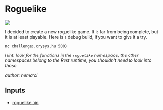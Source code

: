 # Roguelike
![](https://img.shields.io/badge/legend-gray)

I decided to create a new roguelike game. It is far from being complete, but it is at least playable. Here is a debug build, if you want to give it a try.

`nc challenges.crysys.hu 5008`

*Hint: look for the functions in the `roguelike` namespace; the other namespaces belong to the Rust runtime, you shouldn't need to look into those.*

*author: nemarci*

## Inputs
- [roguelike.bin](input/roguelike.bin)

